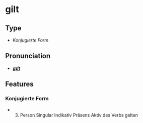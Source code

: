 # gilt
## Type
- _Konjugierte Form_
## Pronunciation
- **_[ɡɪlt](https://commons.wikimedia.org/wiki/File:De-gilt.ogg)_**
## Features
### Konjugierte Form
- 3. Person Singular Indikativ Präsens Aktiv des Verbs gelten
